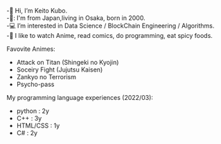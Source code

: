 -👋 Hi, I’m Keito Kubo.  
-👀: I'm from Japan,living in Osaka, born in 2000.  
-💻 I’m interested in Data Science / BlockChain Engineering / Algorithms.  
-🌱 I like to watch Anime, read comics, do programming, eat spicy foods.   
  
Favovite Animes:  
   - Attack on Titan (Shingeki no Kyojin)  
   - Soceiry Fight (Jujutsu Kaisen)  
   - Zankyo no Terrorism  
   - Psycho-pass  
     
My programming language experiences (2022/03):  
   - python   : 2y  
   - C++      : 3y  
   - HTML/CSS : 1y  
   - C#       : 2y  
<!---
KeitoKubo/KeitoKubo is a ✨ special ✨ repository because its `README.md` (this file) appears on your GitHub profile.
You can click the Preview link to take a look at your changes.
--->
